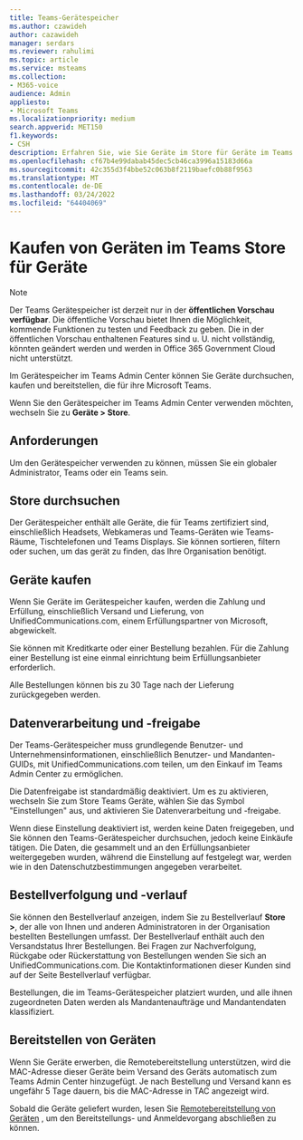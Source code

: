 ```yaml
---
title: Teams-Gerätespeicher
ms.author: czawideh
author: cazawideh
manager: serdars
ms.reviewer: rahulimi
ms.topic: article
ms.service: msteams
ms.collection:
- M365-voice
audience: Admin
appliesto:
- Microsoft Teams
ms.localizationpriority: medium
search.appverid: MET150
f1.keywords:
- CSH
description: Erfahren Sie, wie Sie Geräte im Store für Geräte im Teams Admin Center durchsuchen und kaufen.
ms.openlocfilehash: cf67b4e99dabab45dec5cb46ca3996a15183d66a
ms.sourcegitcommit: 42c355d3f4bbe52c063b8f2119baefc0b88f9563
ms.translationtype: MT
ms.contentlocale: de-DE
ms.lasthandoff: 03/24/2022
ms.locfileid: "64404069"
---
```

# <a name="purchase-devices-in-the-teams-device-store"></a>Kaufen von Geräten im Teams Store für Geräte

>[!NOTE]
>Der Teams Gerätespeicher ist derzeit nur in der **öffentlichen Vorschau verfügbar**. Die öffentliche Vorschau bietet Ihnen die Möglichkeit, kommende Funktionen zu testen und Feedback zu geben. Die in der öffentlichen Vorschau enthaltenen Features sind u. U. nicht vollständig, könnten geändert werden und werden in Office 365 Government Cloud nicht unterstützt.

Im Gerätespeicher im Teams Admin Center können Sie Geräte durchsuchen, kaufen und bereitstellen, die für ihre Microsoft Teams.  

 Wenn Sie den Gerätespeicher im Teams Admin Center verwenden möchten, wechseln Sie zu **Geräte > Store**.

## <a name="requirements"></a>Anforderungen

Um den Gerätespeicher verwenden zu können, müssen Sie ein globaler Administrator, Teams oder ein Teams sein.

## <a name="browse-the-store"></a>Store durchsuchen

Der Gerätespeicher enthält alle Geräte, die für Teams zertifiziert sind, einschließlich Headsets, Webkameras und Teams-Geräten wie Teams-Räume, Tischtelefonen und Teams Displays. Sie können sortieren, filtern oder suchen, um das gerät zu finden, das Ihre Organisation benötigt.

## <a name="purchase-devices"></a>Geräte kaufen

Wenn Sie Geräte im Gerätespeicher kaufen, werden die Zahlung und Erfüllung, einschließlich Versand und Lieferung, von UnifiedCommunications.com, einem Erfüllungspartner von Microsoft, abgewickelt.  

Sie können mit Kreditkarte oder einer Bestellung bezahlen. Für die Zahlung einer Bestellung ist eine einmal einrichtung beim Erfüllungsanbieter erforderlich.

Alle Bestellungen können bis zu 30 Tage nach der Lieferung zurückgegeben werden.

## <a name="data-handling-and-sharing"></a>Datenverarbeitung und -freigabe

Der Teams-Gerätespeicher muss grundlegende Benutzer- und Unternehmensinformationen, einschließlich Benutzer- und Mandanten-GUIDs, mit UnifiedCommunications.com teilen, um den Einkauf im Teams Admin Center zu ermöglichen.

Die Datenfreigabe ist standardmäßig deaktiviert. Um es zu aktivieren, wechseln Sie zum Store Teams Geräte, wählen Sie das Symbol "Einstellungen" aus, und aktivieren Sie Datenverarbeitung und -freigabe.  

Wenn diese Einstellung deaktiviert ist, werden keine Daten freigegeben, und Sie können den Teams-Gerätespeicher durchsuchen, jedoch keine Einkäufe tätigen. Die Daten, die gesammelt und an den Erfüllungsanbieter weitergegeben wurden, während die Einstellung auf festgelegt war, werden wie in den Datenschutzbestimmungen angegeben verarbeitet.

## <a name="order-tracking-and-history"></a>Bestellverfolgung und -verlauf

Sie können den Bestellverlauf anzeigen, indem Sie zu Bestellverlauf **Store >**, der alle von Ihnen und anderen Administratoren in der Organisation bestellten Bestellungen umfasst. Der Bestellverlauf enthält auch den Versandstatus Ihrer Bestellungen. Bei Fragen zur Nachverfolgung, Rückgabe oder Rückerstattung von Bestellungen wenden Sie sich an UnifiedCommunications.com. Die Kontaktinformationen dieser Kunden sind auf der Seite Bestellverlauf verfügbar.

Bestellungen, die im Teams-Gerätespeicher platziert wurden, und alle ihnen zugeordneten Daten werden als Mandantenaufträge und Mandantendaten klassifiziert.

## <a name="provision-devices"></a>Bereitstellen von Geräten

Wenn Sie Geräte erwerben, die Remotebereitstellung unterstützen, wird die MAC-Adresse dieser Geräte beim Versand des Geräts automatisch zum Teams Admin Center hinzugefügt. Je nach Bestellung und Versand kann es ungefähr 5 Tage dauern, bis die MAC-Adresse in TAC angezeigt wird.

Sobald die Geräte geliefert wurden, lesen Sie [Remotebereitstellung von Geräten](remote-provision-remote-login.md#generate-a-verification-code) , um den Bereitstellungs- und Anmeldevorgang abschließen zu können.
